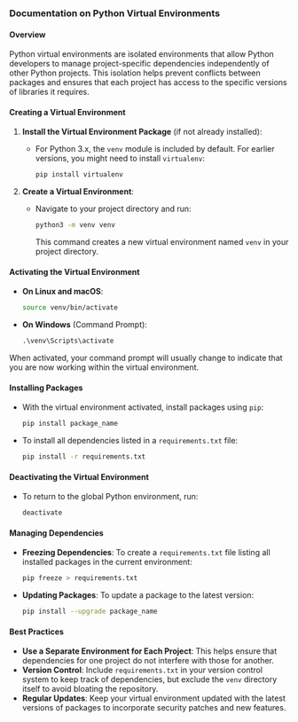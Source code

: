 ### Documentation on Python Virtual Environments

#### Overview

Python virtual environments are isolated environments that allow Python developers to manage project-specific dependencies independently of other Python projects. This isolation helps prevent conflicts between packages and ensures that each project has access to the specific versions of libraries it requires.

#### Creating a Virtual Environment

1. **Install the Virtual Environment Package** (if not already installed):
   - For Python 3.x, the `venv` module is included by default. For earlier versions, you might need to install `virtualenv`:

     ```bash
     pip install virtualenv
     ```

2. **Create a Virtual Environment**:
   - Navigate to your project directory and run:

     ```bash
     python3 -m venv venv
     ```

     This command creates a new virtual environment named `venv` in your project directory.

#### Activating the Virtual Environment

- **On Linux and macOS**:

  ```bash
  source venv/bin/activate
  ```

- **On Windows** (Command Prompt):

  ```cmd
  .\venv\Scripts\activate
  ```

When activated, your command prompt will usually change to indicate that you are now working within the virtual environment.

#### Installing Packages

- With the virtual environment activated, install packages using `pip`:

  ```bash
  pip install package_name
  ```

- To install all dependencies listed in a `requirements.txt` file:

  ```bash
  pip install -r requirements.txt
  ```

#### Deactivating the Virtual Environment

- To return to the global Python environment, run:

  ```bash
  deactivate
  ```

#### Managing Dependencies

- **Freezing Dependencies**: To create a `requirements.txt` file listing all installed packages in the current environment:

  ```bash
  pip freeze > requirements.txt
  ```

- **Updating Packages**: To update a package to the latest version:

  ```bash
  pip install --upgrade package_name
  ```

#### Best Practices

- **Use a Separate Environment for Each Project**: This helps ensure that dependencies for one project do not interfere with those for another.
- **Version Control**: Include `requirements.txt` in your version control system to keep track of dependencies, but exclude the `venv` directory itself to avoid bloating the repository.
- **Regular Updates**: Keep your virtual environment updated with the latest versions of packages to incorporate security patches and new features.

